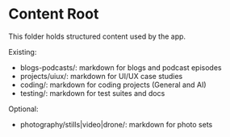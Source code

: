 # Content Root

This folder holds structured content used by the app.

Existing:
- blogs-podcasts/: markdown for blogs and podcast episodes
- projects/uiux/: markdown for UI/UX case studies
- coding/: markdown for coding projects (General and AI)
- testing/: markdown for test suites and docs

Optional:
- photography/stills|video|drone/: markdown for photo sets
